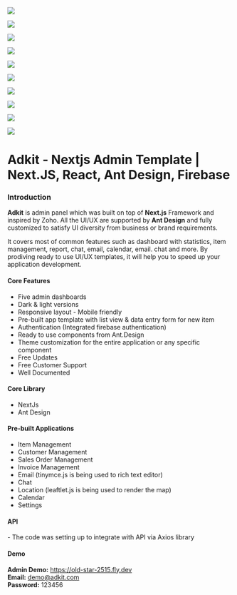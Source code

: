 <p>
  <img src="https://adkit-admin-panel.netlify.app/photos/D&L.png">
</p>
<p>
  <img src="https://adkit-admin-panel.netlify.app/photos/Dashboard.png">
</p>
<p>
  <img src="https://adkit-admin-panel.netlify.app/photos/Item.png">
</p>
<p>
  <img src="https://adkit-admin-panel.netlify.app/photos/Customer.png">
</p>
<p>
  <img src="https://adkit-admin-panel.netlify.app/photos/Sale Order.png">
</p>
<p>
  <img src="https://adkit-admin-panel.netlify.app/photos/Invoice.png">
</p>
<p>
  <img src="https://adkit-admin-panel.netlify.app/photos/Location.png">
</p>
<p>
  <img src="https://adkit-admin-panel.netlify.app/photos/Mail.png">
</p>
<p>
  <img src="https://adkit-admin-panel.netlify.app/photos/Pricing.png">
</p>
<p>
  <img src="https://adkit-admin-panel.netlify.app/photos/More.png">
</p>

# Adkit - Nextjs Admin Template | Next.JS, React, Ant Design, Firebase

<h3>Introduction</h3>

<p><b>Adkit</b> is admin panel which was built on top of <b>Next.js</b> Framework and inspired by Zoho. All the UI/UX are supported by <b>Ant Design</b> and fully customized to satisfy UI diversity from business or brand requirements.</p>

<p>It covers most of common features such as dashboard with statistics, item management, report, chat, email, calendar, email. chat and more. By prodiving ready to use UI/UX templates, it will help you to speed up your application development.</p>

<h4>Core Features</h4>
<ul>
  <li>Five admin dashboards</li>
  <li>Dark & light versions</li>
  <li>Responsive layout - Mobile friendly</li>
  <li>Pre-built app template with list view & data entry form for new item</li>
  <li>Authentication (Integrated firebase authentication)</li>
  <li>Ready to use components from Ant.Design</li>
  <li>Theme customization for the entire application or any specific component</li>
  <li>Free Updates</li>
  <li>Free Customer Support</li>
  <li>Well Documented</li>
</ul>

<h4>Core Library</h4>
<ul>
  <li>NextJs</li>
  <li>Ant Design</li>
</ul>

<h4>Pre-built Applications</h4>
<ul>
  <li>Item Management</li>
  <li>Customer Management</li>
  <li>Sales Order Management</li>
  <li>Invoice Management</li>
  <li>Email (tinymce.js is being used to rich text editor)</li>
  <li>Chat</li>
  <li>Location (leaftlet.js is being used to render the map)</li>
  <li>Calendar</li>
  <li>Settings</li>
</ul>

<h4>API</h4>
- The code was setting up to integrate with API via Axios library

<h4>Demo</h4>

<b>Admin Demo:</b> https://old-star-2515.fly.dev <br/>
<b>Email:</b> demo@adkit.com <br/>
<b>Password:</b> 123456 <br/>

